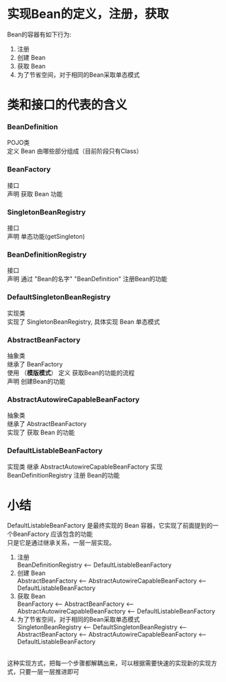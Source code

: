 # 实现Bean的定义，注册，获取
Bean的容器有如下行为:
1. 注册
2. 创建 Bean
3. 获取 Bean
4. 为了节省空间，对于相同的Bean采取单态模式

# 类和接口的代表的含义
### BeanDefinition
POJO类 </br>
定义 Bean 由哪些部分组成（目前阶段只有Class）
### BeanFactory
接口 </br> 
声明 获取 Bean 功能
### SingletonBeanRegistry
接口 </br> 
声明 单态功能(getSingleton)
### BeanDefinitionRegistry
接口 </br> 
声明 通过 "Bean的名字" "BeanDefinition" 注册Bean的功能
### DefaultSingletonBeanRegistry
实现类 </br>
实现了 SingletonBeanRegistry, 具体实现 Bean 单态模式

### AbstractBeanFactory
抽象类 </br>
继承了 BeanFactory </br>
使用 （**模版模式**） 定义 获取Bean的功能的流程 </br>
声明 创建Bean的功能

### AbstractAutowireCapableBeanFactory
抽象类 </br>
继承了 AbstractBeanFactory </br>
实现了 获取 Bean 的功能

### DefaultListableBeanFactory
实现类
继承 AbstractAutowireCapableBeanFactory
实现 BeanDefinitionRegistry 注册 Bean的功能

# 小结
DefaultListableBeanFactory 是最终实现的 Bean 容器，它实现了前面提到的一个BeanFactory 应该包含的功能 </br>
只是它是通过继承关系，一层一层实现。
1. 注册 </br>
BeanDefinitionRegistry <-- DefaultListableBeanFactory
2. 创建 Bean</br>
AbstractBeanFactory <-- AbstractAutowireCapableBeanFactory <-- DefaultListableBeanFactory
3. 获取 Bean</br>
BeanFactory <-- AbstractBeanFactory <-- AbstractAutowireCapableBeanFactory <-- DefaultListableBeanFactory 
4. 为了节省空间，对于相同的Bean采取单态模式 </br>
SingletonBeanRegistry <-- DefaultSingletonBeanRegistry <-- AbstractBeanFactory <-- AbstractAutowireCapableBeanFactory <-- DefaultListableBeanFactory
</br>
这种实现方式，把每一个步骤都解耦出来，可以根据需要快速的实现新的实现方式，只要一层一层推进即可